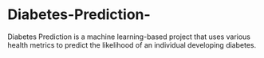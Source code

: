 # Diabetes-Prediction-
 Diabetes Prediction is a machine learning-based project that uses various health metrics to predict the likelihood of an individual developing diabetes.
